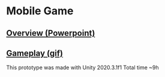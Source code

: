 # Mobile Game
## [Overview (Powerpoint)](https://docs.google.com/presentation/d/1kQ4to9j4cosZXFQ3Btvuu2h-nurKOC2cTNV2108gLYo/edit?usp=sharing)
## [Gameplay (gif)](https://drive.google.com/file/d/1K5HE95JZDfjttyfw3o6aVLE_qk7Jjc06/view?usp=sharing)
This prototype was made with Unity 2020.3.1f1
Total time ~9h
